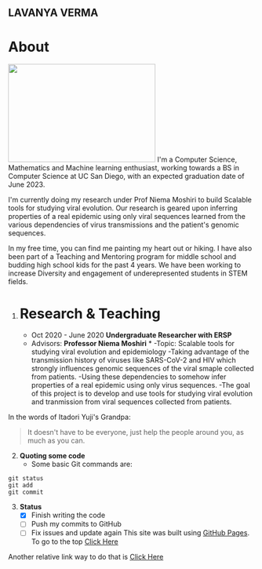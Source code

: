 ## LAVANYA VERMA
# About
<img src="https://miro.medium.com/max/2560/1*UBPbXxCACLSygvXutPPGSA.jpeg" height="200" width = "300">
   I'm a Computer Science, Mathematics and Machine learning enthusiast, working towards a BS in Computer Science at UC San Diego, with an expected graduation date of June 2023.

   I'm currently doing my research under Prof Niema Moshiri to build Scalable tools for studying viral evolution. Our research is geared upon inferring properties of a real epidemic using only viral sequences learned from the various dependencies of virus transmissions and the patient's genomic sequences.

   In my free time, you can find me painting my heart out or hiking. I have also been part of a Teaching and Mentoring program for middle school and budding high school kids for the past 4 years. We have been working to increase Diversity and engagement of underepresented students in STEM fields.
1. # Research & Teaching
    * Oct 2020 - June 2020
    **Undergraduate Researcher with ERSP**
    * Advisors: **Professor Niema Moshiri** *
     -Topic: Scalable tools for studying viral evolution and epidemiology
     -Taking advantage of the transmission history of viruses like SARS-CoV-2 and HIV which strongly influences genomic sequences of the viral smaple collected from patients.
     -Using these dependencies to somehow infer properties of a real epidemic using only virus sequences.
     -The goal of this project is to develop and use tools for studying viral evolution and tranmission from viral sequences collected from patients.

In the words of Itadori Yuji's Grandpa:
>It doesn't have to be everyone, just help the people around you,
as much as you can.
2. **Quoting some code**
   * Some basic Git commands are:
```
git status
git add
git commit
```
3. **Status**
     - [x] Finish writing the code
     - [ ] Push my commits to GitHub
     - [ ] Fix issues and update again
This site was built using [GitHub Pages](https://pages.github.com/).
To go to the top [Click Here](#About)

Another relative link way to do that is [Click Here](https://github.com/FiendFyre5/cse110Page/blob/add-gitignore/index.md#about)
